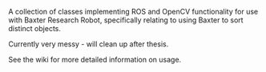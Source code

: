 A collection of classes implementing ROS and OpenCV functionality for use with Baxter Research Robot, specifically relating to using Baxter to sort distinct objects.

Currently very messy - will clean up after thesis.

See the wiki for more detailed information on usage.
